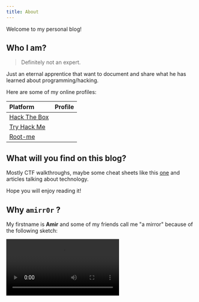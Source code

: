 ```yaml
---
title: About
---
```


Welcome to my personal blog! 

## Who I am?

> Definitely not an expert.

Just an eternal apprentice that want to document and share what he has learned about programming/hacking.

Here are some of my online profiles: 

| Platform                                                  | Profile                                                                       |
|:----------------------------------------------------------|------------------------------------------------------------------------------:|
| [Hack The Box](https://www.hackthebox.eu/profile/31944)   | <script src="https://www.hackthebox.eu/badge/31944"></script>                 |
| [Try Hack Me](https://tryhackme.com/p/amir0r)             | <script src="https://tryhackme.com/badge/90443"></script>                     |
| [Root-me](https://www.root-me.org/amirr0r)                | <script src="https://amirr0r.github.io/assets/js/rootme-badge.js"></script>   |

## What will you find on this blog?

Mostly CTF walkthroughs, maybe some cheat sheets like this [one](https://github.com/amirr0r/notes/blob/master/Infosec/pentest-cheatsheet.md#pentest-cheatsheet) and articles talking about technology.

Hope you will enjoy reading it!

## Why `amirr0r` ?

My firstname is **Amir** and some of my friends call me "a mirror" because of the following sketch:

<video>
    <source src="https://amirr0r.github.io/assets/videos/Trevor-Noah-Amir.mp4" type="video/mp4">
</video>

<script>
    Array.from(document.querySelectorAll('td')).filter(td => td.querySelector('img')).forEach(td => td.style["text-align"] = "left");
    const mini_icons = Array.from(document.querySelectorAll(".post-content p > img:not([style])"));
    mini_icons[0].style.left = "3%";
    mini_icons[1].style.left = "-2%";
    mini_icons[2].style.left = "-8%";
    mini_icons[3].style.left = "-2%";
    mini_icons[4].style.left = "-8%";
    document.querySelector('.thm_margin').style.margin="0px";
</script>
